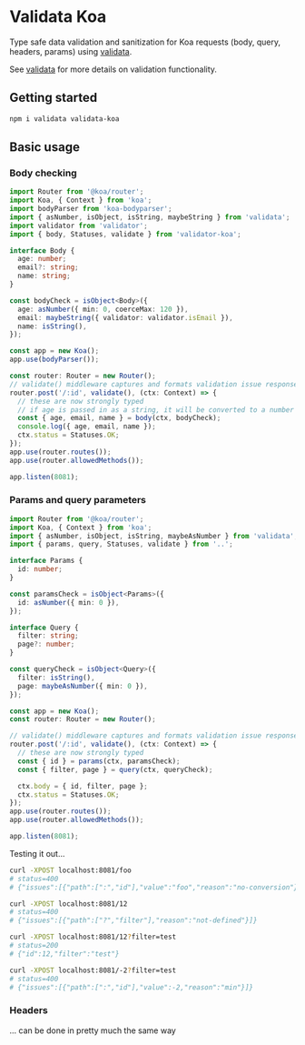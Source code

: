 # Validata Koa

Type safe data validation and sanitization for Koa requests (body, query, headers, params) using [validata](https://www.npmjs.com/package/validata).

See [validata](https://www.npmjs.com/package/validata) for more details on validation functionality.

## Getting started

```bash
npm i validata validata-koa
```

## Basic usage

### Body checking

```typescript
import Router from '@koa/router';
import Koa, { Context } from 'koa';
import bodyParser from 'koa-bodyparser';
import { asNumber, isObject, isString, maybeString } from 'validata';
import validator from 'validator';
import { body, Statuses, validate } from 'validator-koa';

interface Body {
  age: number;
  email?: string;
  name: string;
}

const bodyCheck = isObject<Body>({
  age: asNumber({ min: 0, coerceMax: 120 }),
  email: maybeString({ validator: validator.isEmail }),
  name: isString(),
});

const app = new Koa();
app.use(bodyParser());

const router: Router = new Router();
// validate() middleware captures and formats validation issue responses
router.post('/:id', validate(), (ctx: Context) => {
  // these are now strongly typed
  // if age is passed in as a string, it will be converted to a number (by the asNumber() check)
  const { age, email, name } = body(ctx, bodyCheck);
  console.log({ age, email, name });
  ctx.status = Statuses.OK;
});
app.use(router.routes());
app.use(router.allowedMethods());

app.listen(8081);
```

### Params and query parameters

```typescript
import Router from '@koa/router';
import Koa, { Context } from 'koa';
import { asNumber, isObject, isString, maybeAsNumber } from 'validata';
import { params, query, Statuses, validate } from '..';

interface Params {
  id: number;
}

const paramsCheck = isObject<Params>({
  id: asNumber({ min: 0 }),
});

interface Query {
  filter: string;
  page?: number;
}

const queryCheck = isObject<Query>({
  filter: isString(),
  page: maybeAsNumber({ min: 0 }),
});

const app = new Koa();
const router: Router = new Router();

// validate() middleware captures and formats validation issue responses
router.post('/:id', validate(), (ctx: Context) => {
  // these are now strongly typed
  const { id } = params(ctx, paramsCheck);
  const { filter, page } = query(ctx, queryCheck);

  ctx.body = { id, filter, page };
  ctx.status = Statuses.OK;
});
app.use(router.routes());
app.use(router.allowedMethods());

app.listen(8081);
```

Testing it out...

```bash
curl -XPOST localhost:8081/foo
# status=400
# {"issues":[{"path":[":","id"],"value":"foo","reason":"no-conversion"}]}

curl -XPOST localhost:8081/12
# status=400
# {"issues":[{"path":["?","filter"],"reason":"not-defined"}]}

curl -XPOST localhost:8081/12?filter=test
# status=200
# {"id":12,"filter":"test"}

curl -XPOST localhost:8081/-2?filter=test
# status=400
# {"issues":[{"path":[":","id"],"value":-2,"reason":"min"}]}
```

### Headers

... can be done in pretty much the same way
